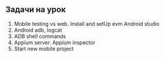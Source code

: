 ## Задачи на урок

1. Mobile testing vs web. Install and setUp evm Android studio
2. Android adb, logcat
3. ADB shell commands
4. Appium server. Appium inspector
5. Start new mobile project

